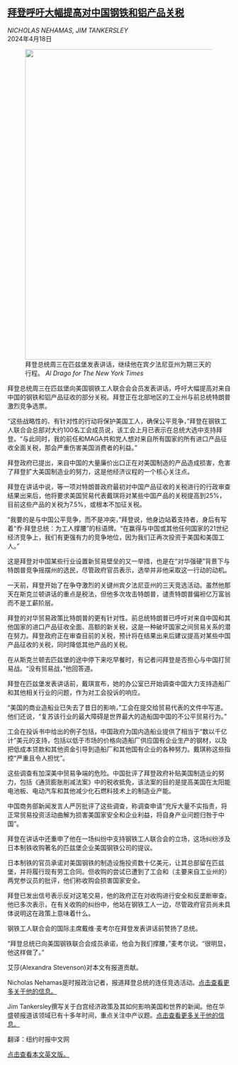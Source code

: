 <!--1713402421000-->
[拜登呼吁大幅提高对中国钢铁和铝产品关税](https://cn.nytimes.com/usa/20240418/biden-trump-china-tariffs/)
------

<address>NICHOLAS NEHAMAS, JIM TANKERSLEY</address><time pudate="2024-04-18 08:52:33" datetime="2024-04-18 08:52:33">2024年4月18日</time><figure><img src="https://images.weserv.nl/?url=static01.nyt.com/images/2024/04/17/multimedia/17pol-biden-pittsburgh-topart-sub-lpqk/17pol-biden-pittsburgh-topart-sub-lpqk-master1050.jpg" width="1050" height="700"><figcaption>拜登总统周三在匹兹堡发表讲话，继续他在宾夕法尼亚州为期三天的行程。 <cite>Al Drago for The New York Times</cite></figcaption></figure><section><p>拜登总统周三在匹兹堡向美国钢铁工人联合会会员发表讲话，呼吁大幅提高对来自中国的钢铁和铝产品征收的部分关税。拜登正在北部地区的工业州与前总统特朗普激烈竞争选票。</p><p>“这些战略性的、有针对性的行动将保护美国工人，确保公平竞争，”拜登在钢铁工人联合会总部对大约100名工会成员说，该工会上月已表示在总统大选中支持拜登。“与此同时，我的前任和MAGA共和党人想对来自所有国家的所有进口产品征收全面关税，那会严重伤害美国消费者的利益。”</p><p>拜登政府已提出，来自中国的大量廉价出口正在对美国制造的产品造成损害，危害了拜登扩大美国制造业的努力，这是他经济议程的一个核心关注点。</p><p>拜登在讲话中说，等一项对特朗普政府最初对中国产品征收的关税进行的行政审查结果出来后，他将要求美国贸易代表戴琪将对某些中国产品的关税提高到25%，目前这些产品的关税为7.5%，或根本不加征关税。</p><p>“我要的是与中国公平竞争，而不是冲突，”拜登说，他身边站着支持者，身后有写着“乔·拜登总统：为工人撑腰”的标语牌。“在赢得与中国或其他任何国家的21世纪经济竞争上，我们有更强有力的竞争地位，因为我们正再次投资于美国和美国工人。”</p><p>这是拜登对中国某些行业设置新贸易壁垒的又一举措，也是在“对华强硬”背景下与特朗普竞争摇摆州的选民，尽管政府官员表示，选举并非他采取这一行动的动机。</p><p>一天前，拜登开始了在争夺激烈的关键州宾夕法尼亚州的三天竞选活动。虽然他那天在斯克兰顿讲话的重点是税法，但他多次攻击特朗普，谴责特朗普偏袒亿万富翁而不是工薪阶层。</p><p>拜登的对华贸易政策比特朗普的更有针对性。前总统特朗普已呼吁对来自中国和其他国家的进口产品征收全面、高额的新关税，这是一种破坏国家之间贸易关系的潜在努力。拜登政府正在审查目前的关税，预计将在结果出来后建议提高对某些中国产品征收的关税，同时降低其他产品的关税。</p><p>在从斯克兰顿去匹兹堡的途中停下来吃早餐时，有记者问拜登是否担心与中国打贸易战。“没有贸易战，”他回答道。</p><p>拜登在匹兹堡发表讲话前，戴琪宣布，她的办公室已开始调查中国大力支持造船厂和其他相关行业的问题，作为对工会投诉的响应。</p><p>“美国的商业造船业已失去了昔日的影响，”工会在提交给贸易代表的文件中写道。他们还说，“复苏该行业的最大障碍是世界最大的造船国中国的不公平贸易行为。”</p><p>工会在投诉书中给出的例子包括，中国政府为国内造船业提供了相当于“数以千亿计”美元的支持，包括以低于市场的价格向造船厂供应国有企业生产的钢材，以及把低成本贷款和其他资金引导到造船厂和其他国有企业的各种努力。戴琪称这些指控“严重且令人担忧”。</p><p>这些调查有加深美中贸易争端的危险。中国批评了拜登政府补贴美国制造业的努力，包括《通货膨胀削减法案》中的税收抵免，该法案的目的是提高美国在太阳能电池板、电动汽车和其他减少化石燃料技术上的制造业产能。</p><p>中国商务部新闻发言人严厉批评了这些调查，称调查申请“充斥大量不实指责，将正常贸易投资活动曲解为损害美国家安全和企业利益，将自身产业问题归咎于中国”。</p><p>拜登在讲话中还重申了他在一场纠纷中支持钢铁工人联合会的立场，这场纠纷涉及日本制铁收购著名的匹兹堡企业美国钢铁公司的提议。</p><p>日本制铁的官员承诺对美国钢铁的制造设施投资数十亿美元，让其总部留在匹兹堡，并将履行现有劳工合同。但收购的尝试已遭到了工会和（主要来自工业州的）两党参议员的批评，他们称收购会损害国家安全。</p><p>拜登已发出信号表示反对这笔交易，他的政府正在对收购进行安全和反垄断审查。他已多次表示，在有关收购的纠纷中，他站在钢铁工人一边，尽管政府官员尚未具体说明这在政策上意味着什么。</p><p>钢铁工人联合会的国际主席戴维·麦考尔在拜登发表讲话前赞扬了总统。</p><p>“拜登总统已向美国钢铁联合会成员承诺，他会为我们撑腰，”麦考尔说。“很明显，他这样做了。”</p></section><footer><p>艾莎(Alexandra Stevenson)对本文有报道贡献。</p><p>Nicholas Nehamas是时报政治记者，报道拜登总统的连任竞选活动。<a rel="nofollow" target="_blank" href="https://www.nytimes.com/by/nicholas-nehamas">点击查看更多关于他的信息。</a></p><p>Jim Tankersley撰写关于白宫经济政策及其如何影响美国和世界的新闻。他在华盛顿报道该领域已有十多年时间，重点关注中产议题。<a rel="nofollow" target="_blank" href="https://www.nytimes.com/by/jim-tankersley">点击查看更多关于他的信息。</a></p><p>翻译：纽约时报中文网</p><p><a rel="nofollow" target="_blank" href="https://www.nytimes.com/2024/04/17/us/politics/biden-trump-china-tariffs.html">点击查看本文英文版。</a></p></footer>

